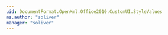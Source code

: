 ```yaml
---
uid: DocumentFormat.OpenXml.Office2010.CustomUI.StyleValues
ms.author: "soliver"
manager: "soliver"
---
```

